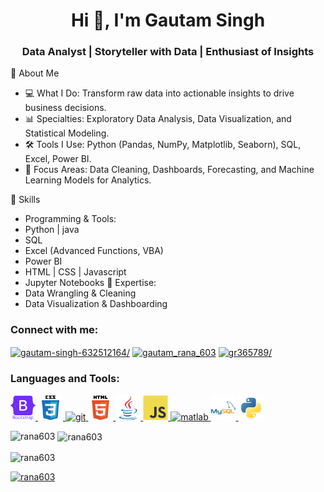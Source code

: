 <h1 align="center">Hi 👋, I'm Gautam Singh</h1>
<h3 align="center">Data Analyst | Storyteller with Data | Enthusiast of Insights</h3>

🔎 About Me
- 💻 What I Do: Transform raw data into actionable insights to drive business decisions.
- 📊 Specialties: Exploratory Data Analysis, Data Visualization, and Statistical Modeling.
- 🛠️ Tools I Use: Python (Pandas, NumPy, Matplotlib, Seaborn), SQL, Excel, Power BI.
- 🎯 Focus Areas: Data Cleaning, Dashboards, Forecasting, and Machine Learning Models for Analytics.

🌟 Skills
- Programming & Tools:
- Python | java
- SQL
- Excel (Advanced Functions, VBA)
- Power BI
- HTML | CSS | Javascript
- Jupyter Notebooks
🌟 Expertise:
- Data Wrangling & Cleaning
- Data Visualization & Dashboarding

<h3 align="left">Connect with me:</h3>
<p align="left">
<a href="https://linkedin.com/in/gautam-singh-632512164/" target="blank"><img align="center" src="https://raw.githubusercontent.com/rahuldkjain/github-profile-readme-generator/master/src/images/icons/Social/linked-in-alt.svg" alt="gautam-singh-632512164/" height="30" width="40" /></a>
<a href="https://instagram.com/gautam_rana_603" target="blank"><img align="center" src="https://raw.githubusercontent.com/rahuldkjain/github-profile-readme-generator/master/src/images/icons/Social/instagram.svg" alt="gautam_rana_603" height="30" width="40" /></a>
<a href="https://www.leetcode.com/gr365789/" target="blank"><img align="center" src="https://raw.githubusercontent.com/rahuldkjain/github-profile-readme-generator/master/src/images/icons/Social/leet-code.svg" alt="gr365789/" height="30" width="40" /></a>
</p>

<h3 align="left">Languages and Tools:</h3>
<p align="left"> <a href="https://getbootstrap.com" target="_blank" rel="noreferrer"> <img src="https://raw.githubusercontent.com/devicons/devicon/master/icons/bootstrap/bootstrap-plain-wordmark.svg" alt="bootstrap" width="40" height="40"/> </a> <a href="https://www.w3schools.com/css/" target="_blank" rel="noreferrer"> <img src="https://raw.githubusercontent.com/devicons/devicon/master/icons/css3/css3-original-wordmark.svg" alt="css3" width="40" height="40"/> </a> <a href="https://git-scm.com/" target="_blank" rel="noreferrer"> <img src="https://www.vectorlogo.zone/logos/git-scm/git-scm-icon.svg" alt="git" width="40" height="40"/> </a> <a href="https://www.w3.org/html/" target="_blank" rel="noreferrer"> <img src="https://raw.githubusercontent.com/devicons/devicon/master/icons/html5/html5-original-wordmark.svg" alt="html5" width="40" height="40"/> </a> <a href="https://www.java.com" target="_blank" rel="noreferrer"> <img src="https://raw.githubusercontent.com/devicons/devicon/master/icons/java/java-original.svg" alt="java" width="40" height="40"/> </a> <a href="https://developer.mozilla.org/en-US/docs/Web/JavaScript" target="_blank" rel="noreferrer"> <img src="https://raw.githubusercontent.com/devicons/devicon/master/icons/javascript/javascript-original.svg" alt="javascript" width="40" height="40"/> </a> <a href="https://www.mathworks.com/" target="_blank" rel="noreferrer"> <img src="https://upload.wikimedia.org/wikipedia/commons/2/21/Matlab_Logo.png" alt="matlab" width="40" height="40"/> </a> <a href="https://www.mysql.com/" target="_blank" rel="noreferrer"> <img src="https://raw.githubusercontent.com/devicons/devicon/master/icons/mysql/mysql-original-wordmark.svg" alt="mysql" width="40" height="40"/> </a> <a href="https://www.python.org" target="_blank" rel="noreferrer"> <img src="https://raw.githubusercontent.com/devicons/devicon/master/icons/python/python-original.svg" alt="python" width="40" height="40"/> </a> </p>

<p><img align="left" src="https://github-readme-stats.vercel.app/api/top-langs?username=rana603&show_icons=true&locale=en&layout=compact" alt="rana603" /></p>

<p>&nbsp;<img align="center" src="https://github-readme-stats.vercel.app/api?username=rana603&show_icons=true&locale=en" alt="rana603" /></p>

<p><img align="center" src="https://github-readme-streak-stats.herokuapp.com/?user=rana603&" alt="rana603" /></p>
<p align="left"> <a href="https://github.com/ryo-ma/github-profile-trophy"><img src="https://github-profile-trophy.vercel.app/?username=rana603" alt="rana603" /></a> </p>
